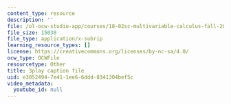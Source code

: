 ```yaml
---
content_type: resource
description: ''
file: /ol-ocw-studio-app/courses/18-02sc-multivariable-calculus-fall-2010/e30524947e411ee66ddd8341304bef5c_YwZYSTQs-Hk.srt
file_size: 15030
file_type: application/x-subrip
learning_resource_types: []
license: https://creativecommons.org/licenses/by-nc-sa/4.0/
ocw_type: OCWFile
resourcetype: Other
title: 3play caption file
uid: e3052494-7e41-1ee6-6ddd-8341304bef5c
video_metadata:
  youtube_id: null
---
```

